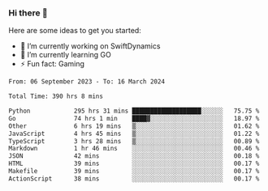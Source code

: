 ### Hi there 👋

Here are some ideas to get you started:

- 🔭 I’m currently working on SwiftDynamics
- 🌱 I’m currently learning GO
-  ⚡ Fun fact: Gaming
  
  <!--
- 👯 I’m looking to collaborate on ...
- 🤔 I’m looking for help with ...
- 💬 Ask me about ...
- 📫 How to reach me: ...
- 😄 Pronouns: ...
-->

<!--START_SECTION:waka-->

```txt
From: 06 September 2023 - To: 16 March 2024

Total Time: 390 hrs 8 mins

Python            295 hrs 31 mins ███████████████████░░░░░░   75.75 %
Go                74 hrs 1 min    ████▓░░░░░░░░░░░░░░░░░░░░   18.97 %
Other             6 hrs 19 mins   ▒░░░░░░░░░░░░░░░░░░░░░░░░   01.62 %
JavaScript        4 hrs 45 mins   ▒░░░░░░░░░░░░░░░░░░░░░░░░   01.22 %
TypeScript        3 hrs 28 mins   ▒░░░░░░░░░░░░░░░░░░░░░░░░   00.89 %
Markdown          1 hr 46 mins    ░░░░░░░░░░░░░░░░░░░░░░░░░   00.46 %
JSON              42 mins         ░░░░░░░░░░░░░░░░░░░░░░░░░   00.18 %
HTML              39 mins         ░░░░░░░░░░░░░░░░░░░░░░░░░   00.17 %
Makefile          39 mins         ░░░░░░░░░░░░░░░░░░░░░░░░░   00.17 %
ActionScript      38 mins         ░░░░░░░░░░░░░░░░░░░░░░░░░   00.17 %
```

<!--END_SECTION:waka-->

